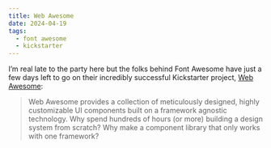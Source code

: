 ```yaml
---
title: Web Awesome
date: 2024-04-19
tags:
  - font awesome
  - kickstarter
---
```


I’m real late to the party here but the folks behind Font Awesome have just a few days left to go on their incredibly successful Kickstarter project, [Web Awesome](https://www.kickstarter.com/projects/fontawesome/web-awesome):

> Web Awesome provides a collection of meticulously designed, highly customizable UI components built on a framework agnostic technology. Why spend hundreds of hours (or more) building a design system from scratch? Why make a component library that only works with one framework?
